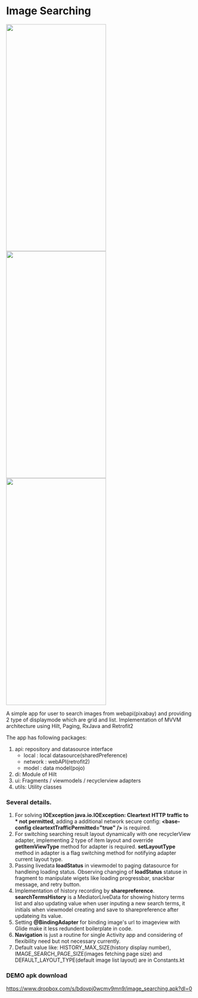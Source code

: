 # Image Searching
<p>
<img src="https://user-images.githubusercontent.com/3841546/134450008-927215bb-c80e-49a0-a93a-3df87116f4d5.png" width="270" height="612">
<img src="https://user-images.githubusercontent.com/3841546/134450004-40f40890-f07b-4f7b-9e01-cbcc3880d85b.png" width="270" height="612">
<img src="https://user-images.githubusercontent.com/3841546/134450007-98d3be92-65c9-496c-8fa9-51bb7b07bb9e.png" width="270" height="612">
</p>

A simple app for user to search images from webapi(pixabay) and providing 2 type of displaymode which are grid and list.
Implementation of MVVM architecture using Hilt, Paging, RxJava and Retrofit2

The app has following packages:

1. api: repository and datasource interface
    - local : local datasource(sharedPreference)
    - network : webAPI(retrofit2)
    - model : data model(pojo)
2. di: Module of Hilt
3. ui: Fragments / viewmodels / recyclerview adapters
4. utils: Utility classes

### Several details.
1. For solving **IOException java.io.IOException: Cleartext HTTP traffic to * not permitted**, adding a additional network secure config: **<base-config cleartextTrafficPermitted="true" \/>** is required.
2. For switching searching result layout dynamically with one recyclerView adapter, implementing 2 type of item layout and override **getItemViewType** method for adapter is required. **setLayoutType** method in adapter is a flag switching method for notifying adapter current layout type.
3. Passing livedata **loadStatus** in viewmodel to paging datasource for handleing loading status. Observing changing of **loadStatus** statuse in fragment to manipulate wigets like loading progressbar, snackbar message, and retry button.
4. Implementation of history recording by **sharepreference**. **searchTermsHistory** is a MediatorLiveData for showing history terms list and also updating value when user inputing a new search terms, it initials when viewmodel creating and save to sharepreference after updateing its value.
5. Setting **@BindingAdapter** for binding image's url to imageview with Glide make it less redundent boilerplate in code.
6. **Navigation** is just a routine for single Activity app and considering of flexibility need but not necessary currently.
7. Default value like: HISTORY_MAX_SIZE(history display number), IMAGE_SEARCH_PAGE_SIZE(images fetching page size) and DEFAULT_LAYOUT_TYPE(default image list layout) are in Constants.kt

### DEMO apk download
https://www.dropbox.com/s/bdovpj0wcmv9mn9/image_searching.apk?dl=0
